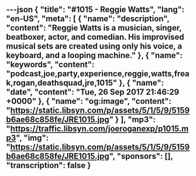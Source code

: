 ---json
{
  "title": "#1015 - Reggie Watts",
  "lang": "en-US",
  "meta": [
    {
      "name": "description",
      "content": "Reggie Watts is a musician, singer, beatboxer, actor, and comedian. His improvised musical sets are created using only his voice, a keyboard, and a looping machine."
    },
    {
      "name": "keywords",
      "content": "podcast,joe,party,experience,reggie,watts,freak,rogan,deathsquad,jre,1015"
    },
    {
      "name": "date",
      "content": "Tue, 26 Sep 2017 21:46:29 +0000"
    },
    {
      "name": "og:image",
      "content": "https://static.libsyn.com/p/assets/5/1/5/9/5159b6ae68c858fe/JRE1015.jpg"
    }
  ],
  "mp3": "https://traffic.libsyn.com/joeroganexp/p1015.mp3",
  "img": "https://static.libsyn.com/p/assets/5/1/5/9/5159b6ae68c858fe/JRE1015.jpg",
  "sponsors": [],
  "transcription": false
}
---
<episode-header />

<timemark seconds="0" />

<transcribe-call-to-action />

<episode-footer />